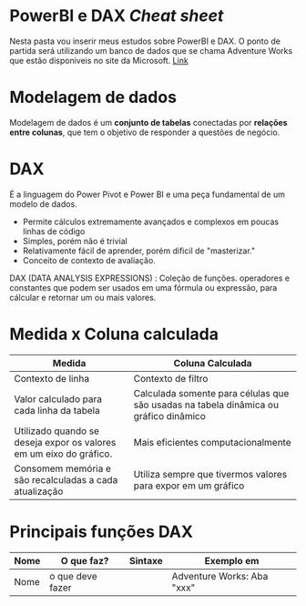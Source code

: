 # PowerBI e DAX *Cheat sheet*
<p> Nesta pasta vou inserir meus estudos sobre PowerBI e DAX. O ponto de partida será utilizando um banco de dados que se chama Adventure Works que estão disponiveis
	no site da Microsoft. <a href="https://www.microsoft.com/en-us/download/details.aspx?id=49502">Link</a></p>


# Modelagem de dados

Modelagem de dados é um **conjunto de tabelas** conectadas por **relações entre colunas**, que tem o objetivo de responder a questões de negócio.

# DAX 

É a linguagem do Power Pivot e Power BI  e uma peça fundamental de um modelo de dados.

 - Permite cálculos extremamente avançados e complexos em poucas linhas de código
 - Simples, porém não é trivial
 - Relativamente fácil de aprender, porém dificil de "masterizar."
 - Conceito de contexto de avaliação.

DAX (DATA ANALYSIS EXPRESSIONS) : Coleção de funções. operadores e constantes que podem ser usados em uma fórmula ou expressão, para cálcular e retornar um ou mais valores.

# Medida x Coluna calculada
| Medida | Coluna Calculada |
|--|--|
|Contexto de linha  | Contexto de filtro |
|Valor calculado para cada linha da tabela  | Calculada somente para células que são usadas na tabela dinâmica ou gráfico dinâmico |
|Utilizado quando se deseja expor os valores em um eixo do gráfico.  | Mais eficientes computacionalmente |
|Consomem memória e são recalculadas a cada atualização | Utiliza sempre que tivermos valores para expor em um gráfico |

# Principais funções DAX
| Nome| O que faz? | Sintaxe | Exemplo em
|--|--|--|--|
|Nome | o que deve fazer | |Adventure Works: Aba "xxx"